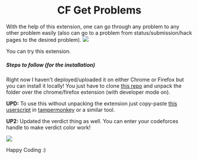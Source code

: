 <h1 align="center">CF Get Problems</h1>

With the help of this extension, one can go through any problem to any other problem easily (also can go to a problem from status/submission/hack pages to the desired problem).
![ ](https://codeforces.com/predownloaded/c2/f3/c2f322cbc6ebb0f626de15e103e8a976bf84db2e.png)

You can try this extension.
##### Steps to follow (for the installation)
Right now I haven't deployed/uploaded it on either Chrome or Firefox but you can install it locally!
You just have to clone [this repo](https://github.com/dhanrajchaurasia/CF-Get-Problems) and unpack the folder over the chrome/firefox extension (with developer mode on).

**UPD:** To use this without unpacking the extension just copy-paste [this userscript](https://p.ip.fi/0-SH) in [tampermonkey](https://www.tampermonkey.net/) or a similar tool.


**UP2:** Updated the verdict thing as well. You can enter your codeforces handle to make verdict color work! 
 
![ ](https://codeforces.com/predownloaded/ae/cf/aecfc34169e53331f5b50cf12620872fa8b50b04.png)

Happy Coding :)
